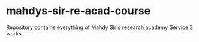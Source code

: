 # mahdys-sir-re-acad-course
Repository contains everything of Mahdy Sir's research academy Service 3 works
